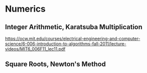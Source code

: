 # Numerics
## Integer Arithmetic, Karatsuba Multiplication
https://ocw.mit.edu/courses/electrical-engineering-and-computer-science/6-006-introduction-to-algorithms-fall-2011/lecture-videos/MIT6_006F11_lec11.pdf
## Square Roots, Newton's Method
